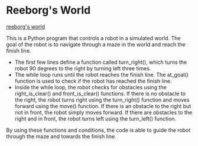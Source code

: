 
# Reeborg's World

 
[reeborg's world](https://reeborg.ca/reeborg.html?lang=en&mode=python&menu=worlds/menus/reeborg_intro_en.json&name=Maze&url=worlds/tutorial_en/maze1.json)

  

This is a Python program that controls a robot in a simulated world. The goal of the robot is to navigate through a maze in the world and reach the finish line.

  

 - The first few lines define a function called turn_right(), which turns the robot 90 degrees to the right by turning left three times.
  - The while loop runs until the robot reaches the finish line. The at_goal() function is used to check if the robot has reached the finish line.
  - Inside the while loop, the robot checks for obstacles using the right_is_clear() and front_is_clear() functions. If there is no obstacle to the right, the robot turns right using the turn_right() function and moves forward using the move() function. If there is an obstacle to the right but not in front, the robot simply moves forward. If there are obstacles to the right and in front, the robot turns left using the turn_left() function.
   
     
   
   By using these functions and conditions, the code is able to guide the robot through the maze and towards the finish line.
